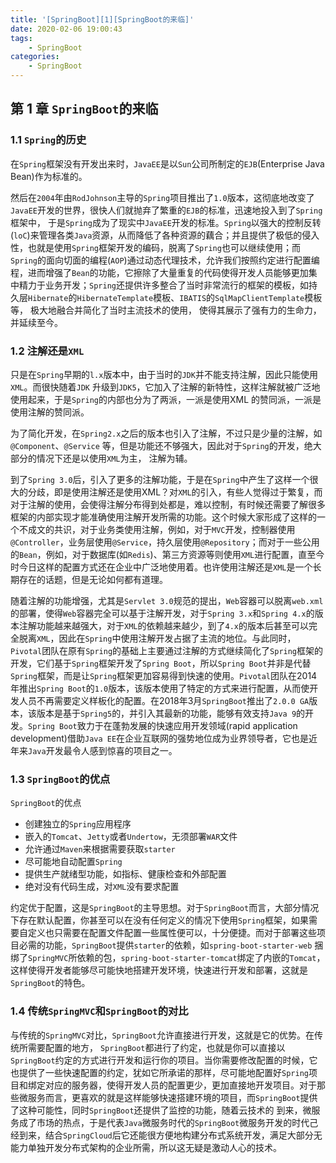 ```yaml
---
title: '[SpringBoot][1][SpringBoot的来临]'
date: 2020-02-06 19:00:43
tags:
    - SpringBoot
categories:
    - SpringBoot
---
```

## 第 1 章 `SpringBoot`的来临

### 1.1 `Spring`的历史

在`Spring`框架没有开发出来时，`JavaEE`是以`Sun`公司所制定的`EJB`(Enterprise Java Bean)作为标准的。

然后在`2004`年由`RodJohnson`主导的`Spring`项目推出了`1.0`版本，这彻底地改变了`JavaEE`开发的世界，很快人们就抛弃了繁重的`EJB`的标准，迅速地投入到了`Spring`框架中， 于是`Spring`成为了现实中`JavaEE`开发的标准。`Spring`以强大的控制反转(`loC`)来管理各类`Java`资源，从而降低了各种资源的藕合；并且提供了极低的侵入性，也就是使用`Spring`框架开发的编码，脱离了`Spring`也可以继续使用；而`Spring`的面向切面的编程(`AOP`)通过动态代理技术，允许我们按照约定进行配置编程，进而增强了`Bean`的功能，它擦除了大量重复的代码使得开发人员能够更加集中精力于业务开发；`Spring`还提供许多整合了当时非常流行的框架的模板，如持久层`Hibernate`的`HibernateTemplate`模板、`IBATIS`的`SqlMapClientTemplate`模板等， 极大地融合并简化了当时主流技术的使用， 使得其展示了强有力的生命力， 并延续至今。

### 1.2 注解还是`XML`

只是在`Spring`早期的`l.x`版本中，由于当时的`JDK`并不能支持注解，因此只能使用`XML`。而很快随着`JDK` 升级到`JDK5`，它加入了注解的新特性，这样注解就被广泛地使用起来，于是`Spring`的内部也分为了两派，一派是使用XML 的赞同派，一派是使用注解的赞同派。

为了简化开发，在`Spring2.x`之后的版本也引入了注解，不过只是少量的注解，如`@Component`、`@Service` 等，但是功能还不够强大，因此对于`Spring`的开发，绝大部分的情况下还是以使用`XML`为主， 注解为辅。

到了`Spring 3.0`后，引入了更多的注解功能，于是在`Spring`中产生了这样一个很大的分歧，即是使用注解还是使用XML？对`XML`的引入，有些人觉得过于繁复，而对于注解的使用，会使得注解分布得到处都是，难以控制，有时候还需要了解很多框架的内部实现才能准确使用注解开发所需的功能。这个时候大家形成了这样的一个不成文的共识，对于业务类使用注解，例如，对于`MVC`开发，控制器使用`@Controller`，业务层使用`@Service`，持久层使用`@Repository`；而对于一些公用的`Bean`，例如，对于数据库(如`Redis`)、第三方资源等则使用`XML`进行配置，直至今时今日这样的配置方式还在企业中广泛地使用着。也许使用注解还是`XML`是一个长期存在的话题，但是无论如何都有道理。

随着注解的功能增强，尤其是`Servlet 3.0`规范的提出，`Web`容器可以脱离`web.xml`的部署，使得`Web`容器完全可以基于注解开发，对于`Spring 3.x`和`Spring 4.x`的版本注解功能越来越强大，对于`XML`的依赖越来越少，到了`4.x`的版本后甚至可以完全脱离`XML`，因此在`Spring`中使用注解开发占据了主流的地位。与此同时，`Pivotal`团队在原有`Spring`的基础上主要通过注解的方式继续简化了`Spring`框架的开发，它们基于`Spring`框架开发了`Spring Boot`，所以`Spring Boot`并非是代替`Spring`框架，而是让`Spring`框架更加容易得到快速的使用。`Pivotal`团队在2014年推出`Spring Boot`的`1.0`版本，该版本使用了特定的方式来进行配置，从而使开发人员不再需要定义样板化的配置。在2018年3月`SpringBoot`推出了`2.0.0 GA`版本，该版本是基于`Spring5`的，并引入其最新的功能，能够有效支持`Java 9`的开发。`Spring Boot`致力于在蓬勃发展的快速应用开发领域(rapid application development)借助`Java EE`在企业互联网的强势地位成为业界领导者，它也是近年来`Java`开发最令人感到惊喜的项目之一。

### 1.3 `SpringBoot`的优点

`SpringBoot`的优点
- 创建独立的`Spring`应用程序
- 嵌入的`Tomcat`、`Jetty`或者`Undertow`，无须部署`WAR`文件
- 允许通过`Maven`来根据需要获取`starter`
- 尽可能地自动配置`Spring`
- 提供生产就绪型功能，如指标、健康检查和外部配置
- 绝对没有代码生成，对`XML`没有要求配置

约定优于配置，这是`SpringBoot`的主导思想。对于`SpringBoot`而言，大部分情况下存在默认配置，你甚至可以在没有任何定义的情况下使用`Spring`框架，如果需要自定义也只需要在配置文件配置一些属性便可以，十分便捷。而对于部署这些项目必需的功能，`SpringBoot`提供`starter`的依赖，如`spring-boot-starter-web` 捆绑了`SpringMVC`所依赖的包，`spring-boot-starter-tomcat`绑定了内嵌的`Tomcat`，这样使得开发者能够尽可能快地搭建开发环境，快速进行开发和部署，这就是`SpringBoot`的特色。

### 1.4 传统`SpringMVC`和`SpringBoot`的对比

与传统的`SpringMVC`对比，`SpringBoot`允许直接进行开发，这就是它的优势。在传统所需要配置的地方， `SpringBoot`都进行了约定，也就是你可以直接以`SpringBoot`约定的方式进行开发和运行你的项目。当你需要修改配置的时候，它也提供了一些快速配置的约定，犹如它所承诺的那样，尽可能地配置好`Spring`项目和绑定对应的服务器，使得开发人员的配置更少，更加直接地开发项目。对于那些微服务而言，更喜欢的就是这样能够快速搭建环境的项目，而`SpringBoot`提供了这种可能性，同时`SpringBoot`还提供了监控的功能，随着云技术的
到来，微服务成了市场的热点，于是代表`Java`微服务时代的`SpringBoot`微服务开发的时代己经到来，结合`SpringCloud`后它还能很方便地构建分布式系统开发，满足大部分无能力单独开发分布式架构的企业所需，所以这无疑是激动人心的技术。

